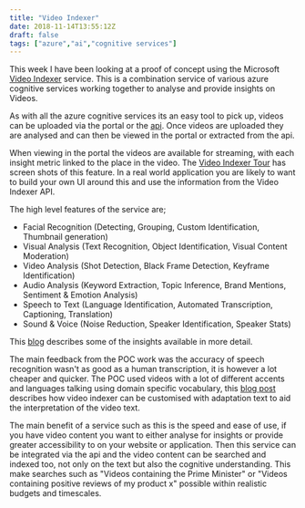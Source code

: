 ```yaml
---
title: "Video Indexer"
date: 2018-11-14T13:55:12Z
draft: false
tags: ["azure","ai","cognitive services"]
---
```


This week I have been looking at a proof of concept using the Microsoft [Video Indexer](https://vi.microsoft.com/en-us/) service. This is a combination service of various azure cognitive services working together to analyse and provide insights on Videos.

As with all the azure cognitive services its an easy tool to pick up, videos can be uploaded via the portal or the [api](https://docs.microsoft.com/en-us/azure/media-services/video-indexer/video-indexer-use-apis). Once videos are uploaded they are analysed and can then be viewed in the portal or extracted from the api. 

When viewing in the portal the videos are available for streaming, with each insight metric linked to the place in the video. The [Video Indexer Tour](https://vi.microsoft.com/en-us/tour) has screen shots of this feature. In a real world application you are likely to want to build your own UI around this and use the information from the Video Indexer API.

The high level features of the service are;

- Facial  Recognition (Detecting, Grouping, Custom Identification, Thumbnail generation)
- Visual Analysis (Text Recognition, Object Identification, Visual Content Moderation)
- Video Analysis (Shot Detection, Black Frame Detection, Keyframe Identification)
- Audio Analysis (Keyword Extraction, Topic Inference, Brand Mentions, Sentiment & Emotion Analysis)
- Speech to Text (Language Identification, Automated Transcription, Captioning, Translation)
- Sound & Voice (Noise Reduction, Speaker Identification, Speaker Stats)

This [blog](https://azure.microsoft.com/en-gb/blog/video-indexer-general-availability-and-beyond/) describes some of the insights available in more detail.

The main feedback from the POC work was the accuracy of speech recognition wasn't as good as a human transcription, it is however a lot cheaper and quicker. The POC used videos with a lot of different accents and languages talking using domain specific vocabulary, this [blog post](https://azure.microsoft.com/en-gb/blog/bring-your-own-vocabulary-to-microsoft-video-indexer/) describes how video indexer can be customised with adaptation text to aid the interpretation of the video text.

The main benefit of a service such as this is the speed and ease of use, if you have video content you want to either analyse for insights or provide greater accessibility to on your website or application. Then this service can be integrated via the api and the video content can be searched and indexed too, not only on the text but also the cognitive understanding. This make searches such as "Videos containing the Prime Minister" or "Videos containing positive reviews of my product x" possible within realistic budgets and timescales.